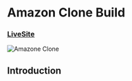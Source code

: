 # Amazon Clone Build

### [LiveSite](https://clone-60d22.web.app/)

![Amazone Clone](https://imgur.com/nQienn3)

## Introduction


